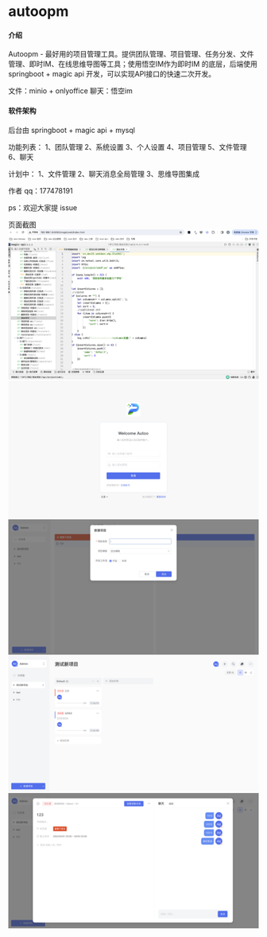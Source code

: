 # autoopm

#### 介绍
Autoopm - 最好用的项目管理工具。提供团队管理、项目管理、任务分发、文件管理、即时IM、在线思维导图等工具；使用悟空IM作为即时IM 的底层，后端使用springboot + magic api 开发，可以实现API接口的快速二次开发。

文件：minio + onlyoffice 
聊天：悟空im


#### 软件架构
后台由 springboot + magic api + mysql

功能列表：
1、团队管理
2、系统设置
3、个人设置
4、项目管理
5、文件管理
6、聊天

计划中：
1、文件管理
2、聊天消息全局管理
3、思维导图集成

作者 qq：177478191


ps：欢迎大家提 issue



页面截图
![输入图片说明](WX20240402-012820@2x.png)
![输入图片说明](WX20240402-013009@2x.png)
![输入图片说明](WX20240402-013041@2x.png)
![输入图片说明](WX20240402-013055@2x.png)
![输入图片说明](WX20240402-013122@2x.png)